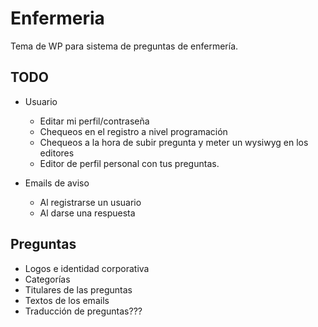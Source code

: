 # Enfermeria
Tema de WP para sistema de preguntas de enfermería.

## TODO

* Usuario
    * Editar mi perfil/contraseña
    * Chequeos en el registro a nivel programación
    * Chequeos a la hora de subir pregunta y meter un wysiwyg en los editores
    * Editor de perfil personal con tus preguntas.
    
* Emails de aviso
    * Al registrarse un usuario
    * Al darse una respuesta

## Preguntas

* Logos e identidad corporativa
* Categorías
* Titulares de las preguntas
* Textos de los emails
* Traducción de preguntas???
